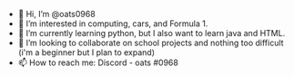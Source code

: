 - 👋 Hi, I’m @oats0968
- 👀 I’m interested in computing, cars, and Formula 1.
- 🌱 I’m currently learning python, but I also want to learn java and HTML.
- 💞️ I’m looking to collaborate on school projects and nothing too difficult (i'm a beginner but I plan to expand)
- 📫 How to reach me: Discord - oats #0968
